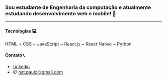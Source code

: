 ### Sou estudante de Engenharia da computação e atualmente estudando desenvolvimento web e mobile! 👋
***
#### Tecnologias :computer:
HTML ~ CSS ~ JavaScript ~ React.js ~ React Native ~ Python

#### Contato :telephone_receiver:
- [Linkedin](https://www.linkedin.com/in/paulo-hst/)
- :mailbox_closed: hst.paulo@gmail.com



<!--
**paulo-hst/paulo-hst** is a ✨ _special_ ✨ repository because its `README.md` (this file) appears on your GitHub profile.

Here are some ideas to get you started:

- 🔭 I’m currently working on ...
- 🌱 I’m currently learning ...
- 👯 I’m looking to collaborate on ...
- 🤔 I’m looking for help with ...
- 💬 Ask me about ...
- 📫 How to reach me: ...
- 😄 Pronouns: ...
- ⚡ Fun fact: ...
-->
